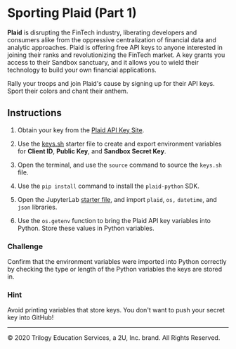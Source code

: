 # Sporting Plaid (Part 1)

**Plaid** is disrupting the FinTech industry, liberating developers and consumers alike from the oppressive centralization of financial data and analytic approaches. Plaid is offering free API keys to anyone interested in joining their ranks and revolutionizing the FinTech market. A key grants you access to their Sandbox sanctuary, and it allows you to wield their technology to build your own financial applications.

Rally your troops and join Plaid's cause by signing up for their API keys. Sport their colors and chant their anthem.

## Instructions

1. Obtain your key from the [Plaid API Key Site](https://dashboard.plaid.com/account/keys).

2. Use the [keys.sh](Unsolved/Core/keys.sh) starter file to create and export environment variables for **Client ID**, **Public Key**, and **Sandbox Secret Key**.

3. Open the terminal, and use the `source` command to source the `keys.sh` file.

4. Use the `pip install` command to install the `plaid-python` SDK.

5. Open the JupyterLab [starter file](Unsolved/Core/sporting_plaid.ipynb), and import `plaid`, `os,` `datetime`, and `json` libraries.

6. Use the `os.getenv` function to bring the Plaid API key variables into Python. Store these values in Python variables.

### Challenge

Confirm that the environment variables were imported into Python correctly by checking the type or length of the Python variables the keys are stored in.

### Hint

Avoid printing variables that store keys. You don't want to push your secret key into GitHub!

---

© 2020 Trilogy Education Services, a 2U, Inc. brand. All Rights Reserved.
